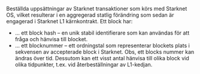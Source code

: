 Beställda uppsättningar av Starknet transaktioner som körs med Starknet OS, vilket resulterar i en aggregerad statlig förändring som sedan är engagerad i Starknet L1 kärnkontrakt. Ett block har:

* … ett block hash – en unik stabil identifierare som kan användas för att fråga och hänvisa till blocket.
* … ett blocknummer – ett ordningstal som representerar blockets plats i sekvensen av accepterade block i Starknet. Obs, ett blocks nummer kan ändras över tid. Dessutom kan ett visst antal hänvisa till olika block vid olika tidpunkter, t.ex. vid återbeställningar av L1-kedjan.
